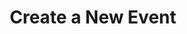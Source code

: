 ---
title: "Create a New Event"
explanation: "Please provide both English and Korean if possible"
type: events
layout: new
---